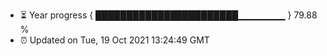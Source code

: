 - ⏳ Year progress { ███████████████████████▁▁▁▁▁▁▁ } 79.88 %
- ⏰ Updated on Tue, 19 Oct 2021 13:24:49 GMT

